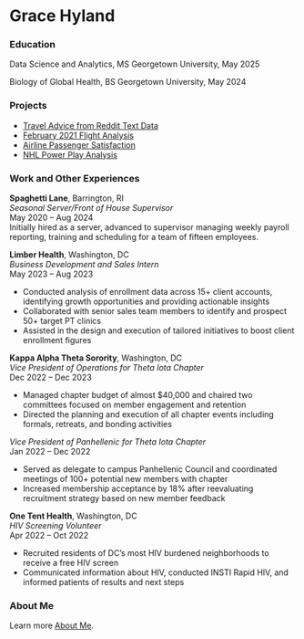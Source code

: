 # Grace Hyland

### Education
Data Science and Analytics, MS
Georgetown University, May 2025

Biology of Global Health, BS
Georgetown University, May 2024

### Projects

- [Travel Advice from Reddit Text Data](projects/project1.md)
- [February 2021 Flight Analysis](projects/project2.md)
- [Airline Passenger Satisfaction](projects/project3.md)
- [NHL Power Play Analysis](projects/project4.md)

### Work and Other Experiences

**Spaghetti Lane**, Barrington, RI </br>
*Seasonal Server/Front of House Supervisor*  </br>
May 2020 – Aug 2024 </br>
Initially hired as a server, advanced to supervisor managing weekly payroll reporting, training and scheduling for a team of fifteen employees. </br>

**Limber Health**, Washington, DC </br>
*Business Development and Sales Intern* </br>
May 2023 – Aug 2023 </br>
* Conducted analysis of enrollment data across 15+ client accounts, identifying growth opportunities and providing actionable insights
* Collaborated with senior sales team members to identify and prospect 50+ target PT clinics
* Assisted in the design and execution of tailored initiatives to boost client enrollment figures </br>

**Kappa Alpha Theta Sorority**, Washington, DC </br>
*Vice President of Operations for Theta Iota Chapter* </br>
Dec 2022 – Dec 2023 </br>
* Managed chapter budget of almost $40,000 and chaired two committees focused on member engagement and retention
* Directed the planning and execution of all chapter events including formals, retreats, and bonding activities </br>


*Vice President of Panhellenic for Theta Iota Chapter* </br>
Jan 2022 – Dec 2022 </br>
* Served as delegate to campus Panhellenic Council and coordinated meetings of 100+ potential new members with chapter
* Increased membership acceptance by 18% after reevaluating recruitment strategy based on new member feedback </br>

**One Tent Health**, Washington, DC</br>
*HIV Screening Volunteer* </br>
Apr 2022 – Oct 2022 </br>
* Recruited residents of DC’s most HIV burdened neighborhoods to receive a free HIV screen
* Communicated information about HIV, conducted INSTI Rapid HIV, and  informed patients of results and next steps </br>

### About Me
Learn more [About Me](about.md).
